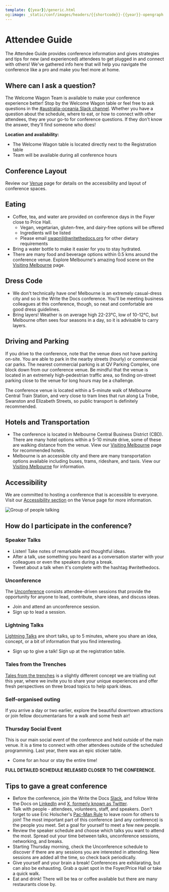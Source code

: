 ```yaml
---
template: {{year}}/generic.html
og:image: _static/conf/images/headers/{{shortcode}}-{{year}}-opengraph.jpg
---
```


# Attendee Guide

The Attendee Guide provides conference information and gives strategies and tips for new (and experienced) attendees to get plugged in and connect with others! We've gathered info here that will help you navigate the conference like a pro and make you feel more at home.

## Where can I ask a question?

The Welcome Wagon Team is available to make your conference experience better! Stop by the Welcome Wagon table or feel free to ask questions in the [#australia-oceania Slack channel](https://www.writethedocs.org/slack/). Whether you have a question about the schedule, where to eat, or how to connect with other attendees, they are your go-to for conference questions. If they don't know the answer, they'll find someone who does!

**Location and availability:**

- The Welcome Wagon table is located directly next to the Registration table
- Team will be available during all conference hours

## Conference Layout

Review our [Venue](https://www.writethedocs.org/conf/australia/2024/venue/) page for details on the accessibility and layout of conference spaces.

## Eating

- Coffee, tea, and water are provided on conference days in the Foyer close to Price Hall.
  - Vegan, vegetarian, gluten-free, and dairy-free options will be offered
  - Ingredients will be listed
  - Please email swapnil@writethedocs.org for other dietary requirements
- Bring a water bottle to make it easier for you to stay hydrated.
- There are many food and beverage options within 0.5 kms around the conference venue. Explore Melbourne's amazing food scene on the [Visiting Melbourne](https://www.writethedocs.org/conf/australia/2024/visiting/) page.

## Dress Code

- We don't technically have one! Melbourne is an extremely casual-dress city and so is the Write the Docs conference. You'll be meeting business colleagues at this conference, though, so neat and comfortable are good dress guidelines.
- Bring layers! Weather is on average high 22-23°C, low of 10-12°C, but Melbourne often sees four seasons in a day, so it is advisable to carry layers.

## Driving and Parking

If you drive to the conference, note that the venue does not have parking on-site. You are able to park in the nearby streets (hourly) or commercial  car parks. The nearest commercial parking is at QV Parking Complex, one block down from our conference venue. Be mindful that the venue is located in an extremely high-pedestrian traffic area, so finding on-street parking close to the venue for long hours may be a challenge.

The conference venue is located within a 5-minute walk of Melbourne Central Train Station, and very close to tram lines that run along La Trobe, Swanston and Elizabeth Streets, so public transport is definitely recommended.

## Hotels and Transportation

- The conference is located in Melbourne Central Business District (CBD). There are many hotel options within a 5-10 minute drive, some of these are walking distance from the venue. View our [Visiting Melbourne](https://www.writethedocs.org/conf/australia/2024/visiting/#where-to-stay) page for recommended hotels.
- Melbourne is an accessible city and there are many transportation options available including buses, trams, rideshare, and taxis. View our [Visiting Melbourne](https://www.writethedocs.org/conf/australia/2024/visiting/#getting-around) for information.

## Accessibility

We are committed to hosting a conference that is accessible to everyone. Visit our [Accessibility section](https://www.writethedocs.org/conf/australia/2024/venue/#accessibility) on the Venue page for more information.

![Group of people talking](/_static/img/2024/attendee-guide.jpg)

## How do I participate in the conference?

### Speaker Talks

- Listen! Take notes of remarkable and thoughtful ideas.
- After a talk, use something you heard as a conversation starter with your colleagues or even the speakers during a break.
- Tweet about a talk when it's complete with the hashtag #writethedocs.

### Unconference

The [Unconference](https://www.writethedocs.org/conf/australia/2024/unconference/) consists attendee-driven sessions that provide the opportunity for anyone to lead, contribute, share ideas, and discuss ideas.

- Join and attend an unconference session.
- Sign up to lead a session.

### Lightning Talks

[Lightning Talks](https://www.writethedocs.org/conf/australia/2024/lightning-talks/) are short talks, up to 5 minutes, where you share an idea, concept, or a bit of information that you find interesting.

- Sign up to give a talk! Sign up at the registration table.

### Tales from the Trenches

[Tales from the trenches](https://www.writethedocs.org/conf/australia/2024/tales/) is a slightly different concept we are trialling out this year, where we invite you to share your unique experiences and offer fresh perspectives on three broad topics to help spark ideas.

### Self-organised outing

If you arrive a day or two earlier, explore the beautiful downtown attractions or join fellow documentarians for a walk and some fresh air!

### Thursday Social Event

This is our main social event of the conference and held outside of the main venue. It is a time to connect with other attendees outside of the scheduled programming. Last year, there was an epic sticker table.

- Come for an hour or stay the entire time!

**FULL DETAILED SCHEDULE RELEASED CLOSER TO THE CONFERENCE.**

## Tips to gave a great conference

- Before the conference, join the Write the Docs [Slack](https://www.writethedocs.org/slack/), and follow Write the Docs on [LinkedIn](https://www.linkedin.com/company/18284823/admin/feed/posts/) and [X, formerly known as Twitter](https://twitter.com/writethedocs).
- Talk with people - attendees, volunteers, staff, and speakers. Don't forget to use Eric Holscher's [Pac-Man Rule](https://www.ericholscher.com/blog/2017/aug/2/pacman-rule-conferences/) to leave room for others to join! The most important part of this conference (and any conference) is the people you meet. Set a goal for yourself to meet a few new people.
- Review the speaker schedule and choose which talks you want to attend the most. Spread out your time between talks, unconference sessions, networking, and breaks.
- Starting Thursday morning, check the Unconference schedule to discover if there are any sessions you are interested in attending. New sessions are added all the time, so check back periodically.
- Give yourself and your brain a break! Conferences are exhilarating, but can also be exhausting. Grab a quiet spot in the Foyer/Price Hall or take a quick walk.
- Eat and drink! There will be tea or coffee available but there are many restaurants close by.
